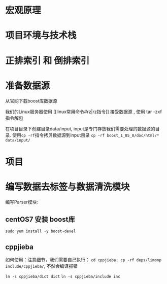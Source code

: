 # 宏观原理

# 项目环境与技术栈

# 正排索引 和 倒排索引


# 准备数据源
从官网下载boost库数据源

我们的Linux服务器使用 [[linux常用命令#rz|rz指令]] 接受数据源 , 使用 tar -zxf 指令解包

在项目目录下创建目录data/input, input是专门存放我们需要处理的数据源的目录.
使用`cp -rf`指令拷贝数据源到input目录 `cp -rf boost_1_85_0/doc/html/* data/input/`

# 项目
# 编写数据去标签与数据清洗模块
编写Parser模块:


## centOS7 安装 boost库

`sudo yum install -y boost-devel`


## cppjieba
如何使用：注意细节，我们需要自己执行： `cd cppjieba; cp -rf deps/limonp include/cppjieba/`, 不然会编译报错

`ln -s cppjieba/dict dict`
`ln -s cppjieba/include inc`